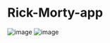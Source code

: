 # Rick-Morty-app
![image](https://user-images.githubusercontent.com/100318892/211478920-f9024448-732a-48ff-873e-3f29a418027f.png)
![image](https://user-images.githubusercontent.com/100318892/211479101-dad49311-10cb-406a-935a-59899d833c71.png)
